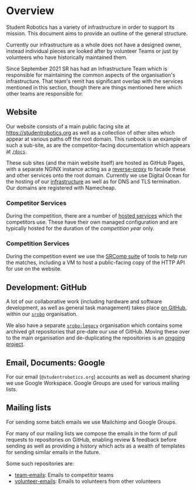 # Overview

Student Robotics has a variety of infrastructure in order to support its mission.
This document aims to provide an outline of the general structure.

Currently our infrastructure as a whole does not have a designed owner, instead
individual pieces are looked after by volunteer Teams or just by volunteers who
have historically maintained them.

Since September 2021 SR has had an Infrastructure Team which is responsible for
maintaining the common aspects of the organisation's infrastructure. That team's
remit has significant overlap with the services mentioned in this section,
though there are things mentioned here which other teams are responsible for.

## Website

Our website consists of a main public facing site at https://studentrobotics.org
as well as a collection of other sites which appear at various paths off the
root domain. This runbook is an example of such a sub-site, as are the
competitor-facing documentation which appears at [`/docs`][slash-docs].

These sub sites (and the main website itself) are hosted as GitHub Pages, with a
separate NGINX instance acting as a [reverse-proxy][reverse-proxy] to facade
these and other services onto the root domain. Currently we use Digital Ocean
for the hosting of our [infrastructure][infrastructure] as well as for DNS and
TLS termination. Our domains are registered with Namecheap.

[slash-docs]: https://studentrobotics.org/docs
[reverse-proxy]: https://github.com/srobo/reverse-proxy
[infrastructure]: https://github.com/srobo/infrastructure

### Competitor Services

During the competition, there are a number of [hosted services](./competitor-services.md)
which the competitors use. These have their own managed configuration and are
typically hosted for the duration of the *competition year* only.

### Competition Services

During the competition event we use the [SRComp suite][srcomp-suite] of tools to
help run the matches, including a VM to host a public-facing copy of the HTTP
API for use on the website.

[srcomp-suite]: https://github.com/PeterJCLaw/srcomp/wiki

## Development: GitHub

A lot of our collaborative work (including hardware and software development, as
well as general task management) takes place [on GitHub][git-and-github], within our
[`srobo`](https://github.com/srobo) organisation.

We also have a separate [`srobo-legacy`](https://github.com/srobo-legacy)
organisation which contains some archived git repositories that pre-date our use
of GitHub. Moving these over to the main organisation and de-duplicating the
repositories is an [ongoing project][legacy-repository-migration].

[git-and-github]: ../volunteering/git-and-github.md
[legacy-repository-migration]: https://github.com/srobo/tasks/issues/179

## Email, Documents: Google

For our email (`@studentrobotics.org`) accounts as well as document sharing we
use Google Workspace. Google Groups are used for various mailing lists.

## Mailing lists

For sending some batch emails we use Mailchimp and Google Groups.

For many of our mailing lists we compose the emails in the form of pull requests
to repositories on GitHub, enabling review & feedback before sending as well as
providing a history which acts as a wealth of templates for sending similar
emails in the future.

Some such repositories are:

* [team-emails](https://github.com/srobo/team-emails/): Emails to competitor teams
* [volunteer-emails](https://github.com/srobo/volunteer-emails/): Emails to volunteers from other volunteers
